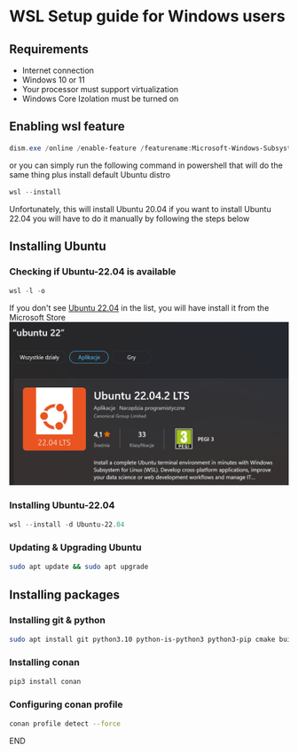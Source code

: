 # WSL Setup guide for Windows users
## Requirements
- Internet connection
- Windows 10 or 11
- Your processor must support virtualization
- Windows Core Izolation must be turned on
## Enabling wsl feature
```powershell
dism.exe /online /enable-feature /featurename:Microsoft-Windows-Subsystem-Linux /all /norestart
```
or you can simply run the following command in powershell that will do the same thing plus install default Ubuntu distro
```powershell
wsl --install
```
Unfortunately, this will install Ubuntu 20.04 if you want to install Ubuntu 22.04 you will have to do it manually by following the steps below

## Installing Ubuntu
### Checking if Ubuntu-22.04 is available
```powershell
wsl -l -o
```
If you don't see [Ubuntu 22.04](https://www.microsoft.com/store/productId/9PN20MSR04DW) in the list, you will have install it from the Microsoft Store
![Ubuntu img](Ub22.png) 

### Installing Ubuntu-22.04
```powershell
wsl --install -d Ubuntu-22.04
```
### Updating \& Upgrading Ubuntu
```bash
sudo apt update && sudo apt upgrade
```
## Installing packages
### Installing git \& python
```bash
sudo apt install git python3.10 python-is-python3 python3-pip cmake build-essential -y 
```
### Installing conan
```bash
pip3 install conan
```
### Configuring conan profile
```bash
conan profile detect --force
```
END